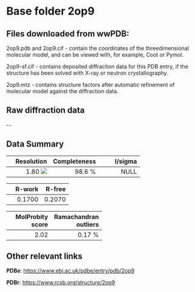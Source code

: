 # Base folder 2op9

## Files downloaded from wwPDB:

2op9.pdb and 2op9.cif - contain the coordinates of the threedimensional molecular model, and can be viewed with, for example, Coot or Pymol.

2op9-sf.cif - contains deposited diffraction data for this PDB entry, if the structure has been solved with X-ray or neutron crystallography.

2op9.mtz - contains structure factors after automatic refinement of molecular model against the diffraction data.

## Raw diffraction data

--<br> 

## Data Summary
|   | Resolution | Completeness| I/sigma |
|---|-------------:|----------------:|--------------:|
|   |1.80 ![](https://github.com/thorn-lab/coronavirus_structural_task_force/blob/master/outreach/ang.svg)|98.6  %|<img width=50/>NULL |

|   | **R-work**| **R-free**   
|---|-------------:|----------------:|           
||0.1700|0.2070|

|   |**MolProbity<br>score**| **Ramachandran<br>outliers** 
|---|-------------:|----------------:|
||2.02|0.17 %|

## Other relevant links 
**PDBe**:  https://www.ebi.ac.uk/pdbe/entry/pdb/2op9
 
**PDBr**: https://www.rcsb.org/structure/2op9 

